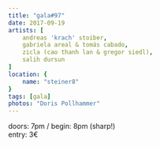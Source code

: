 ```yaml
---
title: "gala#97"
date: 2017-09-19
artists: [
    andreas 'krach' stoiber,
    gabriela areal & tomás cabado,
    zicla (cao thanh lan & gregor siedl),
    salih dursun
]
location: {
    name: "steiner8"
}
tags: [gala]
photos: "Doris Pollhammer"
---
```

doors: 7pm / begin: 8pm (sharp!)  
entry: 3€

